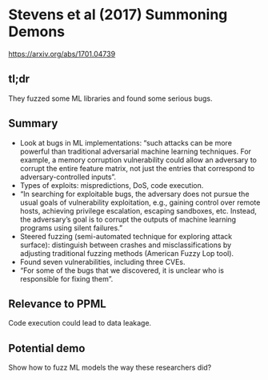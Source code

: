 # Stevens et al (2017) Summoning Demons

https://arxiv.org/abs/1701.04739

## tl;dr

They fuzzed some ML libraries and found some serious bugs.

## Summary

-   Look at bugs in ML implementations: “such attacks can be more powerful than traditional adversarial machine learning techniques. For example, a memory corruption vulnerability could allow an adversary to corrupt the entire feature matrix, not just the entries that correspond to adversary-controlled inputs”.
-   Types of exploits: mispredictions, DoS, code execution.
-   “In searching for exploitable bugs, the adversary does not pursue the usual goals of vulnerability exploitation, e.g., gaining control over remote hosts, achieving privilege escalation, escaping sandboxes, etc. Instead, the adversary’s goal is to corrupt the outputs of machine learning programs using silent failures.”
-   Steered fuzzing (semi-automated technique for exploring attack surface): distinguish between crashes and misclassifications by adjusting traditional fuzzing methods (American Fuzzy Lop tool).
-   Found seven vulnerabilities, including three CVEs.
-   “For some of the bugs that we discovered, it is unclear who is responsible for fixing them”.

## Relevance to PPML

Code execution could lead to data leakage.

## Potential demo

Show how to fuzz ML models the way these researchers did?
